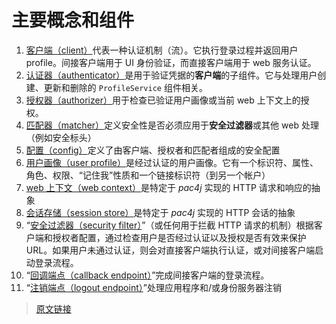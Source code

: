 # 主要概念和组件

1. [客户端（client）](/clients.html)代表一种认证机制（流）。它执行登录过程并返回用户 profile。间接客户端用于 UI 身份验证，而直接客户端用于 web 服务认证。
2. [认证器（authenticator）](/authenticators.html)是用于验证凭据的**客户端**的子组件。它与处理用户创建、更新和删除的 `ProfileService` 组件相关。
3. [授权器（authorizer）](/authorizers.html)用于检查已验证用户画像或当前 web 上下文上的授权。
4. [匹配器（matcher）](/matchers.html)定义安全性是否必须应用于**安全过滤器**或其他 web 处理（例如安全标头）
5. [配置（config）](/config.html)定义了由客户端、授权者和匹配者组成的安全配置
6. [用户画像（user profile）](/user-profile.html)是经过认证的用户画像。它有一个标识符、属性、角色、权限、“记住我”性质和一个链接标识符（到另一个帐户）
7. [web 上下文（web context）](/web-context.html)是特定于 *pac4j* 实现的 HTTP 请求和响应的抽象
8. [会话存储（session store）](/session-store.html)是特定于 *pac4j* 实现的 HTTP 会话的抽象
9. “[安全过滤器（security filter）](/how-to-implement-pac4j-for-a-new-framework.html#保护-url)”（或任何用于拦截 HTTP 请求的机制）根据客户端和授权者配置，通过检查用户是否经过认证以及授权是否有效来保护 URL。如果用户未通过认证，则会对直接客户端执行认证，或对间接客户端启动登录流程。
10. “[回调端点（callback endpoint）](/how-to-implement-pac4j-for-a-new-framework.html#处理间接客户端回调)”完成间接客户端的登录流程。
11. “[注销端点（logout endpoint）](/how-to-implement-pac4j-for-a-new-framework.html#退出)”处理应用程序和/或身份服务器注销

> [原文链接](https://www.pac4j.org/5.7.x/docs/main-concepts-and-components.html)
